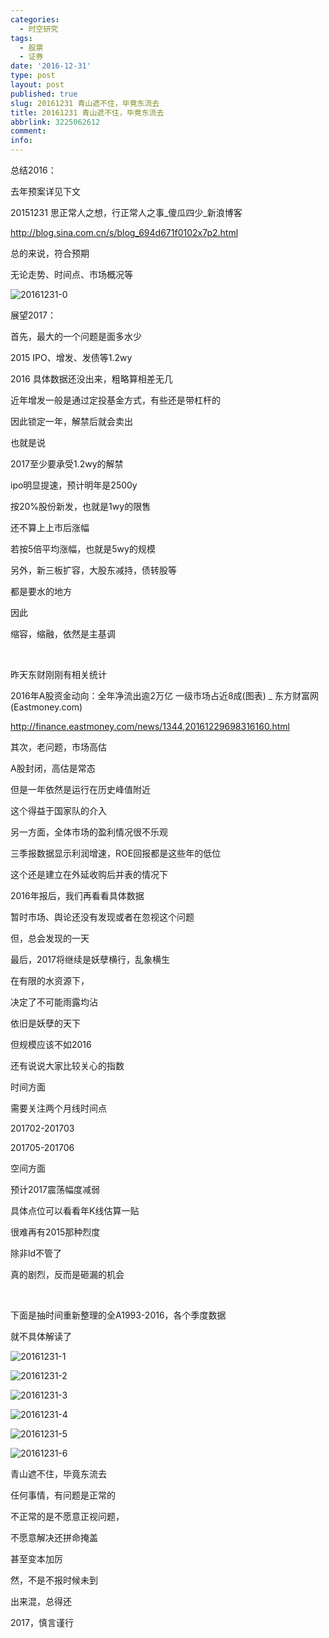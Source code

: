 ```yaml
---
categories:
  - 时空研究
tags:
  - 股票
  - 证券
date: '2016-12-31'
type: post
layout: post
published: true
slug: 20161231 青山遮不住，毕竟东流去
title: 20161231 青山遮不住，毕竟东流去
abbrlink: 3225062612
comment:
info:
---
```

总结2016：

去年预案详见下文

20151231 思正常人之想，行正常人之事_傻瓜四少_新浪博客

http://blog.sina.com.cn/s/blog_694d671f0102x7p2.html

总的来说，符合预期

无论走势、时间点、市场概况等

![20161231-0](/images/20161231-0.jpeg)

​展望2017：

首先，最大的一个问题是面多水少

2015 IPO、增发、发债等1.2wy

2016 具体数据还没出来，粗略算相差无几

​近年增发一般是通过定投基金方式，有些还是带杠杆的​

因此锁定一年，解禁后就会卖出

也就是说

2017至少要承受1.2wy的解禁

ipo明显提速，​预计明年是2500y

按20%股份新发，也就是1wy的限售

还不算上上市后涨幅

若按5倍平均涨幅，也就是5wy的规模​​

​另外，新三板扩容，大股东减持，债转股等

都是要水的地方

因此

缩容，缩融，依然是主基调

​

昨天东财刚刚有相关统计

2016年A股资金动向：全年净流出逾2万亿 一级市场占近8成(图表) _ 东方财富网(Eastmoney.com)

http://finance.eastmoney.com/news/1344,20161229698316160.html


其次，老问题​，市场高估

​A股封闭，高估是常态

但是一年依然是运行在历史峰值附近

这个得益于国家队的介入

另一方面，全体市场的盈利情况很不乐观

三季报数据显示利润增速，ROE回报都是这些年的低位

​这个还是建立在外延收购后并表的情况下

2016年报后，我们​再看看具体数据

​暂时市场、舆论还没有发现或者在忽视这个问题

​但，总会发现的一天


最后，2017将继续是妖孽横行，乱象横生

在有限的水资源下，

决定了不可能雨露均沾

依旧是妖孽的天下

但规模应该不如2016


还有说说大家比较关心的指数

时间方面

需要关注两个月线时间点

201702-201703

201705-201706​

空间方面

​预计2017震荡幅度减弱

具体点位可以看看年K线估算一贴

很难再有2015那种烈度​

除非ld不管了

​真的剧烈，反而是砸漏的机会

​

下面是抽时间重新整理的全A1993-2016，各个季度数据

就不具体解读了​

![20161231-1](/images/20161231-1.jpeg)

![20161231-2](/images/20161231-2.jpeg)

![20161231-3](/images/20161231-3.jpeg)

![20161231-4](/images/20161231-4.jpeg)

![20161231-5](/images/20161231-5.jpeg)

![20161231-6](/images/20161231-6.png)

青山遮不住，毕竟东流去

任何事情，有问题是正常的

不正常的是不愿意正视问题，

​不愿意解决还拼命掩盖

甚至变本加厉

然，不是不报时候未到​

​出来混，总得还

2017，慎言谨行​

​

